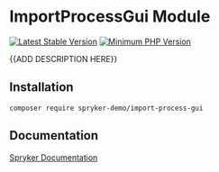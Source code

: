 # ImportProcessGui Module
[![Latest Stable Version](https://poser.pugx.org/spryker-demo/import-process-gui/v/stable.svg)](https://packagist.org/packages/spryker-demo/import-process-gui)
[![Minimum PHP Version](https://img.shields.io/badge/php-%3E%3D%207.4-8892BF.svg)](https://php.net/)

{{ADD DESCRIPTION HERE}}

## Installation

```
composer require spryker-demo/import-process-gui
```

## Documentation

[Spryker Documentation](https://academy.spryker.com/developing_with_spryker/module_guide/modules.html)

